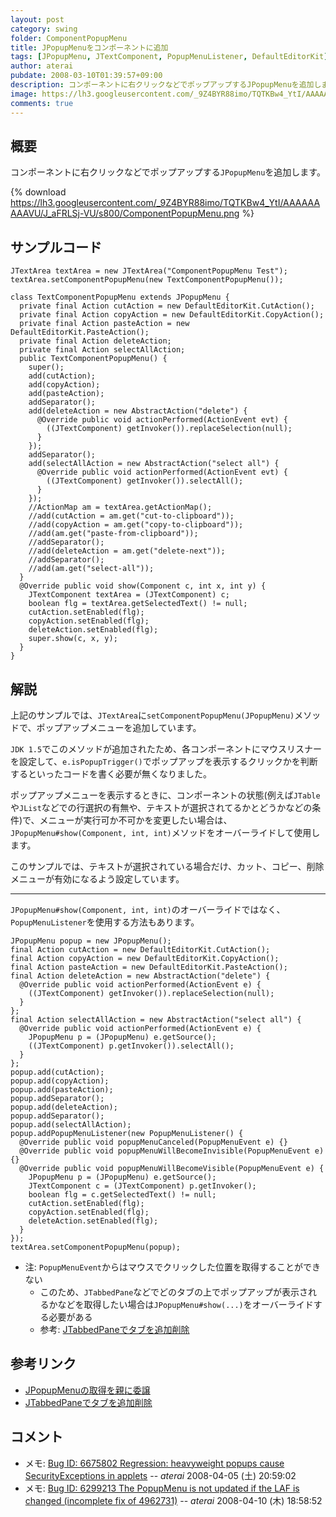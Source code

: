 ```yaml
---
layout: post
category: swing
folder: ComponentPopupMenu
title: JPopupMenuをコンポーネントに追加
tags: [JPopupMenu, JTextComponent, PopupMenuListener, DefaultEditorKit]
author: aterai
pubdate: 2008-03-10T01:39:57+09:00
description: コンポーネントに右クリックなどでポップアップするJPopupMenuを追加します。
image: https://lh3.googleusercontent.com/_9Z4BYR88imo/TQTKBw4_YtI/AAAAAAAAAVU/J_aFRLSj-VU/s800/ComponentPopupMenu.png
comments: true
---
```

## 概要
コンポーネントに右クリックなどでポップアップする`JPopupMenu`を追加します。

{% download https://lh3.googleusercontent.com/_9Z4BYR88imo/TQTKBw4_YtI/AAAAAAAAAVU/J_aFRLSj-VU/s800/ComponentPopupMenu.png %}

## サンプルコード
<pre class="prettyprint"><code>JTextArea textArea = new JTextArea("ComponentPopupMenu Test");
textArea.setComponentPopupMenu(new TextComponentPopupMenu());
</code></pre>
<pre class="prettyprint"><code>class TextComponentPopupMenu extends JPopupMenu {
  private final Action cutAction = new DefaultEditorKit.CutAction();
  private final Action copyAction = new DefaultEditorKit.CopyAction();
  private final Action pasteAction = new DefaultEditorKit.PasteAction();
  private final Action deleteAction;
  private final Action selectAllAction;
  public TextComponentPopupMenu() {
    super();
    add(cutAction);
    add(copyAction);
    add(pasteAction);
    addSeparator();
    add(deleteAction = new AbstractAction("delete") {
      @Override public void actionPerformed(ActionEvent evt) {
        ((JTextComponent) getInvoker()).replaceSelection(null);
      }
    });
    addSeparator();
    add(selectAllAction = new AbstractAction("select all") {
      @Override public void actionPerformed(ActionEvent evt) {
        ((JTextComponent) getInvoker()).selectAll();
      }
    });
    //ActionMap am = textArea.getActionMap();
    //add(cutAction = am.get("cut-to-clipboard"));
    //add(copyAction = am.get("copy-to-clipboard"));
    //add(am.get("paste-from-clipboard"));
    //addSeparator();
    //add(deleteAction = am.get("delete-next"));
    //addSeparator();
    //add(am.get("select-all"));
  }
  @Override public void show(Component c, int x, int y) {
    JTextComponent textArea = (JTextComponent) c;
    boolean flg = textArea.getSelectedText() != null;
    cutAction.setEnabled(flg);
    copyAction.setEnabled(flg);
    deleteAction.setEnabled(flg);
    super.show(c, x, y);
  }
}
</code></pre>

## 解説
上記のサンプルでは、`JTextArea`に`setComponentPopupMenu(JPopupMenu)`メソッドで、ポップアップメニューを追加しています。

`JDK 1.5`でこのメソッドが追加されたため、各コンポーネントにマウスリスナーを設定して、`e.isPopupTrigger()`でポップアップを表示するクリックかを判断するといったコードを書く必要が無くなりました。

ポップアップメニューを表示するときに、コンポーネントの状態(例えば`JTable`や`JList`などでの行選択の有無や、テキストが選択されてるかとどうかなどの条件)で、メニューが実行可か不可かを変更したい場合は、`JPopupMenu#show(Component, int, int)`メソッドをオーバーライドして使用します。

このサンプルでは、テキストが選択されている場合だけ、カット、コピー、削除メニューが有効になるよう設定しています。

- - - -
`JPopupMenu#show(Component, int, int)`のオーバーライドではなく、`PopupMenuListener`を使用する方法もあります。

<pre class="prettyprint"><code>JPopupMenu popup = new JPopupMenu();
final Action cutAction = new DefaultEditorKit.CutAction();
final Action copyAction = new DefaultEditorKit.CopyAction();
final Action pasteAction = new DefaultEditorKit.PasteAction();
final Action deleteAction = new AbstractAction("delete") {
  @Override public void actionPerformed(ActionEvent e) {
    ((JTextComponent) getInvoker()).replaceSelection(null);
  }
};
final Action selectAllAction = new AbstractAction("select all") {
  @Override public void actionPerformed(ActionEvent e) {
    JPopupMenu p = (JPopupMenu) e.getSource();
    ((JTextComponent) p.getInvoker()).selectAll();
  }
};
popup.add(cutAction);
popup.add(copyAction);
popup.add(pasteAction);
popup.addSeparator();
popup.add(deleteAction);
popup.addSeparator();
popup.add(selectAllAction);
popup.addPopupMenuListener(new PopupMenuListener() {
  @Override public void popupMenuCanceled(PopupMenuEvent e) {}
  @Override public void popupMenuWillBecomeInvisible(PopupMenuEvent e) {}
  @Override public void popupMenuWillBecomeVisible(PopupMenuEvent e) {
    JPopupMenu p = (JPopupMenu) e.getSource();
    JTextComponent c = (JTextComponent) p.getInvoker();
    boolean flg = c.getSelectedText() != null;
    cutAction.setEnabled(flg);
    copyAction.setEnabled(flg);
    deleteAction.setEnabled(flg);
  }
});
textArea.setComponentPopupMenu(popup);
</code></pre>

- 注: `PopupMenuEvent`からはマウスでクリックした位置を取得することができない
    - このため、`JTabbedPane`などでどのタブの上でポップアップが表示されるかなどを取得したい場合は`JPopupMenu#show(...)`をオーバーライドする必要がある
    - 参考: [JTabbedPaneでタブを追加削除](https://ateraimemo.com/Swing/TabbedPane.html)

<!-- dummy comment line for breaking list -->

## 参考リンク
- [JPopupMenuの取得を親に委譲](https://ateraimemo.com/Swing/InheritsPopupMenu.html)
- [JTabbedPaneでタブを追加削除](https://ateraimemo.com/Swing/TabbedPane.html)

<!-- dummy comment line for breaking list -->

## コメント
- メモ: [Bug ID: 6675802 Regression: heavyweight popups cause SecurityExceptions in applets](https://bugs.openjdk.java.net/browse/JDK-6675802) -- *aterai* 2008-04-05 (土) 20:59:02
- メモ: [Bug ID: 6299213 The PopupMenu is not updated if the LAF is changed (incomplete fix of 4962731)](https://bugs.openjdk.java.net/browse/JDK-6299213) -- *aterai* 2008-04-10 (木) 18:58:52

<!-- dummy comment line for breaking list -->
